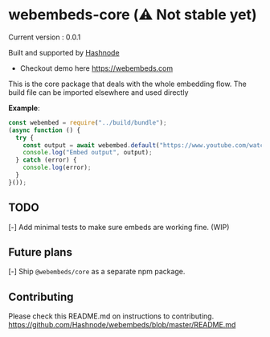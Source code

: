 # webembeds-core (⚠️ Not stable yet)
Current version : 0.0.1

Built and supported by [Hashnode](https://hashnode.com)

- Checkout demo here https://webembeds.com

This is the core package that deals with the whole embedding flow.
The build file can be imported elsewhere and used directly

**Example**:

```js
const webembed = require("../build/bundle");
(async function () {
  try {
    const output = await webembed.default("https://www.youtube.com/watch?v=32I0Qso4sDg");
    console.log("Embed output", output);
  } catch (error) {
    console.log(error);
  }
}());
```

## TODO
[-] Add minimal tests to make sure embeds are working fine. (WIP)

## Future plans
[-] Ship `@webembeds/core` as a separate npm package.

## Contributing
Please check this README.md on instructions to contributing. https://github.com/Hashnode/webembeds/blob/master/README.md
